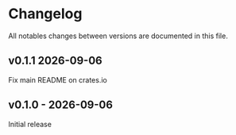 # Changelog

All notables changes between versions are documented in this file.

## v0.1.1 2026-09-06

Fix main README on crates.io

## v0.1.0 - 2026-09-06

Initial release
